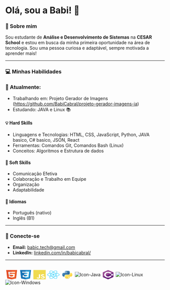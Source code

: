 # Olá, sou a Babi! 👋

### 📌 Sobre mim

Sou estudante de **Análise e Desenvolvimento de Sistemas** na **CESAR School** e estou em busca da minha primeira oportunidade na área de tecnologia. Sou uma pessoa curiosa e adaptável, sempre motivada a aprender mais!

---

### 💻 Minhas Habilidades

### 🚀 Atualmente:
- Trabalhando em: Projeto Gerador de Imagens (https://github.com/BabiCabral/projeto-gerador-imagens-ia)
- Estudando: JAVA e Linux 📚
  
#### 💡 Hard Skills
- Linguagens e Tecnologias: HTML, CSS, JavaScript, Python, JAVA basico, C# basico, JSON, React
- Ferramentas: Comandos Git, Comandos Bash (Linux)
- Conceitos: Algoritmos e Estrutura de dados

#### 🤝 Soft Skills
- Comunicação Efetiva
- Colaboração e Trabalho em Equipe
- Organização
- Adaptabilidade

#### 🧠 Idiomas
- Português (nativo)
- Inglês (B1)

---

### 📧 Conecte-se

- **Email:** babic.tech@gmail.com
- **LinkedIn:** [linkedin.com/in/babicabral/](https://www.linkedin.com/in/babicabral/)
  
---
<div style="display: inline_block"><br>
  <img align="center" alt="Icon-HTML" height="30" width="40" src="https://raw.githubusercontent.com/devicons/devicon/master/icons/html5/html5-original.svg">
  <img align="center" alt="Icon-CSS" height="30" width="40" src="https://raw.githubusercontent.com/devicons/devicon/master/icons/css3/css3-original.svg">
  <img align="center" alt="Icon-Js" height="30" width="40" src="https://raw.githubusercontent.com/devicons/devicon/master/icons/javascript/javascript-plain.svg">
  <img align="center" alt="Icon-React" height="30" width="40" src="https://raw.githubusercontent.com/devicons/devicon/master/icons/react/react-original.svg">
  <img align="center" alt="Icon-Python" height="30" width="40" src="https://raw.githubusercontent.com/devicons/devicon/master/icons/python/python-original.svg">
  <img align="center" alt="Icon-Java" height="30" width="40" src="https://cdn.jsdelivr.net/gh/devicons/devicon@latest/icons/java/java-original.svg">
  <img align="center" alt="Icon-Csharp" height="30" width="40" src="https://raw.githubusercontent.com/devicons/devicon/master/icons/csharp/csharp-original.svg">
  <img align="center" alt="Icon-Linux" height="30" width="40" src="https://cdn.jsdelivr.net/gh/devicons/devicon@latest/icons/linux/linux-original.svg">
  <img align="center" alt="Icon-Windows" height="30" width="40" src="https://cdn.jsdelivr.net/gh/devicons/devicon@latest/icons/windows8/windows8-original.svg">
</div>
